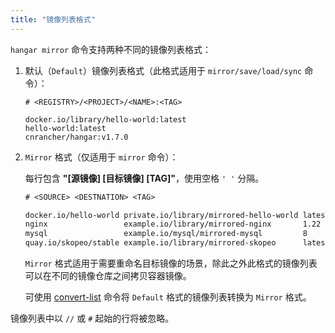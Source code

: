```yaml
---
title: "镜像列表格式"
---
```


`hangar mirror` 命令支持两种不同的镜像列表格式：

1. 默认（`Default`）镜像列表格式（此格式适用于 `mirror/save/load/sync` 命令）：

    ```text title="默认镜像列表格式"
    # <REGISTRY>/<PROJECT>/<NAME>:<TAG>

    docker.io/library/hello-world:latest
    hello-world:latest
    cnrancher/hangar:v1.7.0
    ```

1. `Mirror` 格式（仅适用于 `mirror` 命令）：

    每行包含 **"[源镜像] [目标镜像] [TAG]"**，使用空格 `' '` 分隔。

    ```txt title="Mirror 格式"
    # <SOURCE> <DESTNATION> <TAG>

    docker.io/hello-world private.io/library/mirrored-hello-world latest
    nginx                 example.io/library/mirrored-nginx       1.22
    mysql                 example.io/mysql/mirrored-mysql         8
    quay.io/skopeo/stable example.io/library/mirrored-skopeo      latest
    ```

    `Mirror` 格式适用于需要重命名目标镜像的场景，除此之外此格式的镜像列表可以在不同的镜像仓库之间拷贝容器镜像。

    可使用 [convert-list](/v1.7/advanced/convert-list) 命令将 `Default` 格式的镜像列表转换为 `Mirror` 格式。

镜像列表中以 `//` 或 `#` 起始的行将被忽略。
